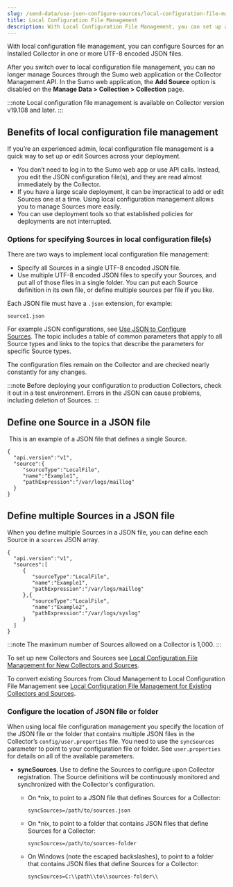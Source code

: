 ```yaml
---
slug: /send-data/use-json-configure-sources/local-configuration-file-management
title: Local Configuration File Management
description: With Local Configuration File Management, you can set up and manage Sources on an Installed Collector using one or more JSON files.
---
```


With local configuration file management, you can configure Sources for an Installed Collector in one or more UTF-8 encoded JSON files.

After you switch over to local configuration file management, you can no longer manage Sources through the Sumo web application or the Collector Management API. In the Sumo web application, the **Add Source** option is disabled on the **Manage Data > Collection > Collection** page.

:::note
Local configuration file management is available on Collector version v19.108 and later.
:::

## Benefits of local configuration file management

If you’re an experienced admin, local configuration file management is a quick way to set up or edit Sources across your deployment.

 * You don’t need to log in to the Sumo web app or use API calls. Instead, you edit the JSON configuration file(s), and they are read almost immediately by the Collector.
 * If you have a large scale deployment, it can be impractical to add or edit Sources one at a time. Using local configuration management allows you to manage Sources more easily.
 * You can use deployment tools so that established policies for deployments are not interrupted.

### Options for specifying Sources in local configuration file(s) 

There are two ways to implement local configuration file management:

 * Specify all Sources in a single UTF-8 encoded JSON file. 
 * Use multiple UTF-8 encoded JSON files to specify your Sources, and put all of those files in a single folder. You can put each Source definition in its own file, or define multiple sources per file if you like. 

Each JSON file must have a `.json` extension, for example:

`source1.json`

For example JSON configurations, see [Use JSON to Configure Sources](/docs/send-data/use-json-configure-sources). The topic includes a table of common parameters that apply to all Source types and links to the topics that describe the parameters for specific Source types.

The configuration files remain on the Collector and are checked nearly constantly for any changes.

:::note
Before deploying your configuration to production Collectors, check it out in a test environment. Errors in the JSON can cause problems, including deletion of Sources.
:::

## Define one Source in a JSON file

 This is an example of a JSON file that defines a single Source.

```
{
  "api.version":"v1",
  "source":{
     "sourceType":"LocalFile",
     "name":"Example1",
     "pathExpression":"/var/logs/maillog"
  }
}
```

## Define multiple Sources in a JSON file

When you define multiple Sources in a JSON file, you can define each
Source in a `sources` JSON array.

```
{
  "api.version":"v1",
  "sources":[
     {
        "sourceType":"LocalFile",
        "name":"Example1",
        "pathExpression":"/var/logs/maillog"
     },{
        "sourceType":"LocalFile",
        "name":"Example2",
        "pathExpression":"/var/logs/syslog"
     }
  ]
}
```

:::note
The maximum number of Sources allowed on a Collector is 1,000.
:::

To set up new Collectors and Sources see [Local Configuration File Management for New Collectors and Sources](new-collectors-and-sources.md). 

To convert existing Sources from Cloud Management to Local Configuration File Management see [Local Configuration File Management for Existing Collectors and Sources](existing-collectors-and-sources.md).

### Configure the location of JSON file or folder

When using local file configuration management you specify the location of the JSON file or the folder that contains multiple JSON files in the Collector’s `config/user.properties` file. You need to use the `syncSources` parameter to point to your configuration file or folder. See `user.properties` for details on all of the available parameters.

* **syncSources**. Use to define the Sources to configure upon Collector registration. The Source definitions will be continuously monitored and synchronized with the Collector's configuration. 

  * On \*nix, to point to a JSON file that defines Sources for a Collector:

    `syncSources=/path/to/sources.json`

  * On \*nix, to point to a folder that contains JSON files that define Sources for a Collector:

    `syncSources=/path/to/sources-folder`

  * On Windows (note the escaped backslashes), to point to a folder that contains JSON files that define Sources for a Collector:

    `syncSources=C:\\path\\to\\sources-folder\\`
